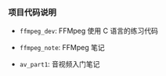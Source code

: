 ### 项目代码说明



- `ffmpeg_dev`:  FFMpeg 使用 C 语言的练习代码 

- `ffmpeg_note`: FFMpeg 笔记
- `av_part1`: 音视频入门笔记